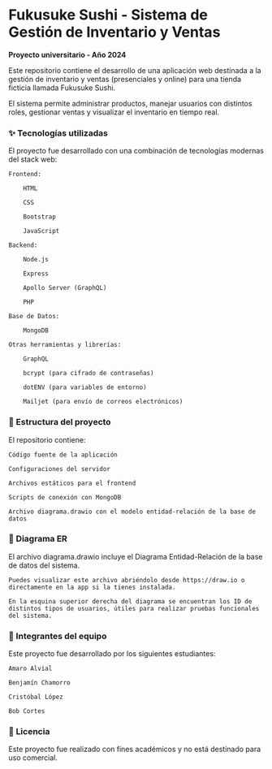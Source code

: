 # Fukusuke Sushi - Sistema de Gestión de Inventario y Ventas

**Proyecto universitario - Año 2024**

Este repositorio contiene el desarrollo de una aplicación web destinada a la gestión de inventario y ventas (presenciales y online) para una tienda ficticia llamada Fukusuke Sushi.

El sistema permite administrar productos, manejar usuarios con distintos roles, gestionar ventas y visualizar el inventario en tiempo real.
### ✨ Tecnologías utilizadas

El proyecto fue desarrollado con una combinación de tecnologías modernas del stack web:

    Frontend:

        HTML

        CSS

        Bootstrap

        JavaScript

    Backend:

        Node.js

        Express

        Apollo Server (GraphQL)

        PHP

    Base de Datos:

        MongoDB

    Otras herramientas y librerías:

        GraphQL

        bcrypt (para cifrado de contraseñas)

        dotENV (para variables de entorno)

        Mailjet (para envío de correos electrónicos)

### 📁 Estructura del proyecto

El repositorio contiene:

    Código fuente de la aplicación

    Configuraciones del servidor

    Archivos estáticos para el frontend

    Scripts de conexión con MongoDB

    Archivo diagrama.drawio con el modelo entidad-relación de la base de datos

### 📌 Diagrama ER

El archivo diagrama.drawio incluye el Diagrama Entidad-Relación de la base de datos del sistema.

    Puedes visualizar este archivo abriéndolo desde https://draw.io o directamente en la app si la tienes instalada.

    En la esquina superior derecha del diagrama se encuentran los ID de distintos tipos de usuarios, útiles para realizar pruebas funcionales del sistema.

### 👥 Integrantes del equipo

Este proyecto fue desarrollado por los siguientes estudiantes:

    Amaro Alvial

    Benjamín Chamorro

    Cristóbal López

    Bob Cortes

### 📝 Licencia

Este proyecto fue realizado con fines académicos y no está destinado para uso comercial.